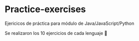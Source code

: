 # Practice-exercises
Ejericicos de práctica para módulo de Java/JavaScript/Python

Se realizaron los 10 ejercicios de cada lenguaje 🤭
